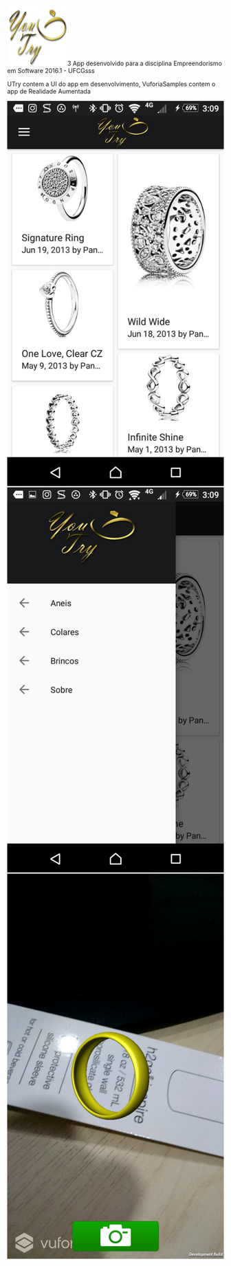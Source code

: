 <img src="https://github.com/joaotargino/U-Try/blob/master/UTry/UTry/src/main/assets/novalogo4.png" alt="You Try" width="140" height="140">3
App desenvolvido para a disciplina Empreendorismo em Software 2016.1 - UFCGsss

UTry contem a UI do app em desenvolvimento, VuforiaSamples contem o app de Realidade Aumentada




![alt tag](https://github.com/joaotargino/U-Try/blob/master/UTry/UTry/src/main/assets/mvp/mvp3.png)
![alt tag](https://github.com/joaotargino/U-Try/blob/master/UTry/UTry/src/main/assets/mvp/mvp1.png)
![alt tag](https://github.com/joaotargino/U-Try/blob/master/UTry/UTry/src/main/assets/mvp/mvp2.png)

